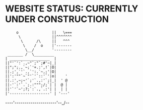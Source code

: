 # WEBSITE STATUS: CURRENTLY UNDER CONSTRUCTION
         o               ||   \===
          \              ||^^^^^^^
           \      /\     ||   ^^^
            \    /  o    |'-------
             \__/        '--------
     _______ /  \_________
    | __________________  |
    ||"'`':`.,~"`;"`;#'~|_|
    ||";";.,`~;`'+.:',!`|O|
    ||.;',`'`.,`':.`~,;'|O|
    ||':'""`~`"'`'`::'`'|o|    '
    ||.:',~;~'`;'`.,:'`;|_|  ' @
    ||-'`:'`.`;.:""";/;`| |  @ |
    ||'`'`~';?;`:`.,`.:'| |  | |
    |'------------------' | '---'
----'---------------------'--\_/-- 
